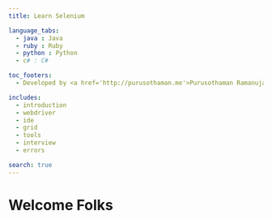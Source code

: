 ```yaml
---
title: Learn Selenium

language_tabs:
  - java : Java
  - ruby : Ruby
  - python : Python
  - c# : C#

toc_footers:
  - Developed by <a href='http://purusothaman.me'>Purusothaman Ramanujam</a>

includes:
  - introduction
  - webdriver
  - ide
  - grid
  - tools
  - interview
  - errors

search: true
---
```


# Welcome Folks
